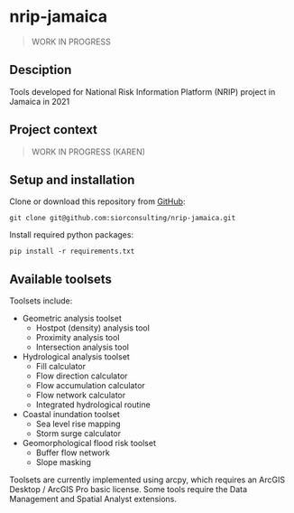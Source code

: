 # nrip-jamaica

> WORK IN PROGRESS 

## Desciption 

Tools developed for National Risk Information Platform (NRIP) project in Jamaica in 2021

## Project context

> WORK IN PROGRESS (KAREN)

## Setup and installation

Clone or download this repository from
[GitHub](https://github.com/siorconsulting/nrip-jamaica):

    git clone git@github.com:siorconsulting/nrip-jamaica.git

Install required python packages:

    pip install -r requirements.txt

## Available toolsets  

Toolsets include: 
- Geometric analysis toolset
  - Hostpot (density) analysis tool 
  - Proximity analysis tool
  - Intersection analysis tool
- Hydrological analysis toolset
  - Fill calculator
  - Flow direction calculator
  - Flow accumulation calculator
  - Flow network calculator
  - Integrated hydrological routine
- Coastal inundation toolset
  - Sea level rise mapping
  - Storm surge calculator
- Geomorphological flood risk toolset
  - Buffer flow network
  - Slope masking

Toolsets are currently implemented using arcpy, which requires an ArcGIS Desktop / ArcGIS Pro basic license. Some tools require the Data Management and Spatial Analyst extensions.
